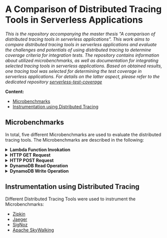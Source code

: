 # A Comparison of Distributed Tracing Tools in Serverless Applications

*This is the repository accompanying the master thesis "A comparison of distributed tracing tools in serverless applications". This work aims to compare distributed tracing tools in serverless applications and evaluate the challenges and potentials of using distributed tracing to determine coverage criteria for integration tests. The repository contains information about utilized microbenchmarks, as well as documentation for integrating selected tracing tools in serverless applications. Based on obtained results, one tracing tool was selected for determining the test coverage in serverless applications. For details on the latter aspect, please refer to the dedicated repository [serverless-test-coverage](https://github.com/ch-eder/serverless-test-coverage)*

**Content:**

- [Microbenchmarks](#anker-microbenchmarks)
- [Instrumentation using Distributed Tracing](#distributed_tracing_tools)

<a name="anker-microbenchmarks"></a>
## Microbenchmarks

In total, five different Microbenchmarks are used to evaluate the distributed tracing tools. The Microbenchmarks are described in the following:

<details><summary><b>Lambda Function Invokation</b></summary>

The first microbenchmark comprises a simple function invocation.

<img src="resources/microbenchmark_1.svg" width="350" title="Microbenchmark 1" alt="Microbenchmark 1">

<br>

**Prerequisites:**

 In order to allow a lambda function to invoke another function, the following security roles have to be enabled:

- `AWSLambdaBasicExecutionRole`
- `AWSLambdaExecute`
- `AWSLambdaRole`

A lambda function can then invoke another lambda function by using the AWS SDK. Since the AWS SDK v3 is used for this purpose, the SDK has to be installed in a [lambda layer](other/lambda_instructions.md) and linked to the function. The installation can be performed by using the following command:

```
npm install --save @aws-sdk/client-lambda
```

> **Note:** The layer used in the master thesis (`layer_lambda_sdk`) can be found [here](../lambda_resources). Note that all following examples will refer to the usage of this very layer.

**Implementation:**

Now, assume there is a lambda function that doubles a given value:

```javascript
exports.handler = async function (event) {
  return await event.value * 2;
};
```

The function can then be invoked using the following code:

```javascript
const { LambdaClient, InvokeCommand } = require('@aws-sdk/client-lambda');
const lambdaClient = new LambdaClient({ region: 'us-east-1' });

exports.handler = async function (event) {
  const input = {
    FunctionName: '1_function_invocation_b',
    Payload: '{ "value" : 5 }'
  };

  const command = new InvokeCommand(input);

  try {
    const response = await lambdaClient.send(command);
    return JSON.parse(Buffer.from(response.Payload));
  } catch (error) {
    console.error(error.message);
  }
};
```

</details>

<details><summary><b>HTTP GET Request</b></summary>

The second microbenchmark is embodied by performing an HTTP GET request using the module `axios`.

<img src="resources/microbenchmark_2.svg" width="350" title="Microbenchmark 2" alt="Microbenchmark 2">

<br>

**Prerequisites:**

In order to be able to use `axios`, the module has to be installed in a [lambda layer](other/lambda_instructions.md) and linked to the function. The installation can be performed by using the following command:

```
npm install --save axios
```

> **Note:** The layer used in the master thesis (`layer_axios`) can be found [here](../lambda_resources). Note that all following examples will refer to the usage of this very layer.

**Implementation:**

The HTTP GET request can then be performed by using the following code:

```javascript
const axios = require('axios');

exports.handler = async function (event) {
  try {
    const response = await axios.get('https://example.com/users/2');
    return response.data;
  } catch (error) {
    console.error(error.message);
  }
};
```

> **Note:** The received payload has a size of 280 bytes.

</details>

<details><summary><b>HTTP POST Request</b></summary>

The third microbenchmark is embodied by performing an HTTP POST request using the module `axios`.

<img src="resources/microbenchmark_3.svg" width="350" title="Microbenchmark 3" alt="Microbenchmark 3">

<br>

**Prerequisites:**

In order to be able to use `axios`, the module has to be installed in a [lambda layer](other/lambda_instructions.md) and linked to the function. The installation can be performed by using the following command:

```
npm install --save axios
```

> **Note:** The layer used in the master thesis (`layer_axios`) can be found [here](../lambda_resources). Note that all following examples will refer to the usage of this very layer.

**Implementation:**

The HTTP POST request can then be performed by using the following code:

```javascript
const axios = require('axios');

exports.handler = async function (event) {
  try {
    const data = {
      first_name: 'Mats',
      last_name: 'Winter',
      email: 'mats.winter@example.com',
      job: 'Backend Developer'
    };

    const response = await axios.post('https://example.com/users', data);
    return response.data;
  } catch (error) {
    console.error(error.message);
  }
};
```

> **Note:** The sent payload has a size of 102 bytes.

</details>

<details><summary><b>DynamoDB Read Operation</b></summary>

The fourth microbenchmark comprises a DynamoDB read operation.

<img src="resources/microbenchmark_4.svg" width="350" title="Microbenchmark 4" alt="Microbenchmark 4">

<br>

**Prerequisites:**

 In order to allow a lambda function to perform a DynamoDB read operation, the following security role has to be enabled:

- `AmazonDynamoDBReadOnlyAccess` / `AmazonDynamoDBFullAccess`

A lambda function can perform a DynamoDB operation using the AWS SDK. Since the AWS SDK v3 is used for this purpose, the SDK has to be installed in a [lambda layer](other/lambda_instructions.md) and linked to the function. The installation can be performed by using the following command:

```
npm install --save @aws-sdk/client-dynamodb
```

> **Note:** The layer used in the master thesis (`layer_dynamodb_sdk`) can be found [here](../lambda_resources). Note that all following examples will refer to the usage of this very layer.

**Implementation:**

The DynamoDB read operation can then be performed by using the following code:

```javascript
const { DynamoDBClient, GetItemCommand } = require('@aws-sdk/client-dynamodb');
const dynamoDBClient = new DynamoDBClient({ region: 'us-east-1' });

exports.handler = async function (event) {
  const input = {
    TableName: 'EvaluationTable',
    Key: {
      Id: { N: '1' }
    }
  };

  const command = new GetItemCommand(input);

  try {
    const response = await dynamoDBClient.send(command);
    return response.Item;
  } catch (error) {
    console.error(error.message);
  }
};
```

> **Note:** To successfully test the function, ensure that the specified item exists in the database.

</details>

<details><summary><b>DynamoDB Write Operation</b></summary>

Finally, the last microbenchmark is a DynamoDB write operation.

<img src="resources/microbenchmark_5.svg" width="350" title="Microbenchmark 5" alt="Microbenchmark 5">

<br>

**Prerequisites:**

The prerequisites of performing a DynamoDB write operation are similar to the prerequisites of performing a DynamoDB read operation:

In order to allow a lambda function to perform a DynamoDB write operation, the following security role has to be enabled:

- `AmazonDynamoDBFullAccess`

A lambda function can perform a DynamoDB operation using the AWS SDK. Since the AWS SDK v3 is used for this purpose, the SDK has to be installed in a [lambda layer](other/lambda_instructions.md) and linked to the function. The installation can be performed by using the following command:

```
npm install --save @aws-sdk/client-dynamodb
```

> **Note:** The layer used in the master thesis (`layer_dynamodb_sdk`) can be found [here](../lambda_resources). Note that all following examples will refer to the usage of this very layer.

**Implementation:**

The DynamoDB write operation can then be performed by using the following code:

```javascript
const { DynamoDBClient, PutItemCommand } = require('@aws-sdk/client-dynamodb');
const dynamoDBClient = new DynamoDBClient({ region: 'us-east-1' });

exports.handler = async function (event) {
  const input = {
    TableName: 'EvaluationTable',
    Item: {
      Id: { N: '1' },
      Value: { S: 'New Item' }
    }
  };

  const command = new PutItemCommand(input);

  try {
    const response = await dynamoDBClient.send(command);
    return response.$metadata;
  } catch (error) {
    console.error(error.message);
  }
};
```

</details>

<a name="anker-distributed_tracing_tools"></a>
## Instrumentation using Distributed Tracing

Different Distributed Tracing Tools were used to instrument the Microbenchmarks:

- [Zipkin](Zipkin/README.md)
- [Jaeger](Jaeger/README.md)
- [SigNoz](SigNoz/README.md)
- [Apache SkyWalking](SkyWalking/README.md)
